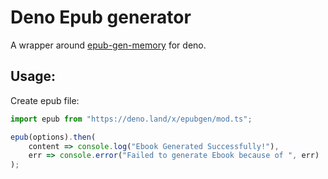 # Deno Epub generator

A wrapper around [epub-gen-memory](https://github.com/cpiber/epub-gen-memory) for deno.

## Usage:

Create epub file:
```ts
import epub from "https://deno.land/x/epubgen/mod.ts";

epub(options).then(
    content => console.log("Ebook Generated Successfully!"),
    err => console.error("Failed to generate Ebook because of ", err)
);
```
